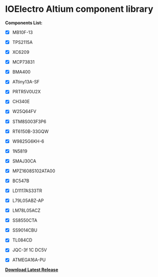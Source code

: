 # IOElectro Altium component library    

**Components List:**
- [x]  MB10F-13
- [x]  TPS2115A
- [x]  XC6209
- [x]  MCP73831
- [x]  BMA400
- [x]  ATtiny13A-SF
- [x]  PRTR5V0U2X
- [x]  CH340E
- [x]  W25Q64FV
- [x]  STM8S003F3P6
- [x]  RT6150B-33GQW
- [x]  W9825G6KH-6
- [x]  1N5819
- [x]  SMAJ30CA
- [x]  MPZ1608S102ATA00
- [x]  BC547B
- [x]  LD1117AS33TR
- [x]  L79L05ABZ-AP
- [x]  LM78L05ACZ
- [x]  SS8550CTA
- [x]  SS9014CBU  
- [x]  TL084CD
- [x]  JQC-3f 1C DC5V
- [x]  ATMEGA16A-PU


[**Download Latest Release**](https://github.com/liyanboy74/altium-component-library/releases/latest/download/IOElectro.IntLib)

